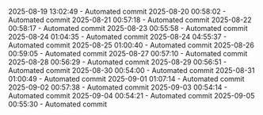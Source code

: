 2025-08-19 13:02:49 - Automated commit
2025-08-20 00:58:02 - Automated commit
2025-08-21 00:57:18 - Automated commit
2025-08-22 00:58:17 - Automated commit
2025-08-23 00:55:58 - Automated commit
2025-08-24 01:04:35 - Automated commit
2025-08-24 04:55:37 - Automated commit
2025-08-25 01:00:40 - Automated commit
2025-08-26 00:59:05 - Automated commit
2025-08-27 00:57:10 - Automated commit
2025-08-28 00:56:29 - Automated commit
2025-08-29 00:56:51 - Automated commit
2025-08-30 00:54:00 - Automated commit
2025-08-31 01:00:49 - Automated commit
2025-09-01 01:07:14 - Automated commit
2025-09-02 00:57:38 - Automated commit
2025-09-03 00:54:14 - Automated commit
2025-09-04 00:54:21 - Automated commit
2025-09-05 00:55:30 - Automated commit
